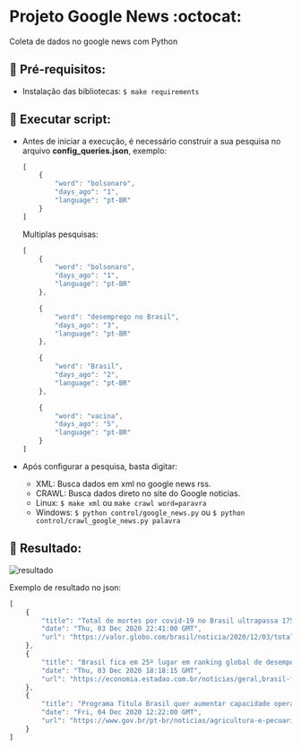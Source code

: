 # Projeto Google News :octocat:
Coleta de dados no google news com Python


## :pushpin: Pré-requisitos:

- Instalação das bibliotecas: ```$ make requirements```

## :rocket: Executar script:

- Antes de iniciar a execução, é necessário construir a sua pesquisa no arquivo **config_queries.json**, exemplo:
    ```javascript
    [
        {
            "word": "bolsonaro",
            "days_ago": "1",
            "language": "pt-BR"
        }
    ]
    ```

    Multiplas pesquisas:

    ```javascript
    [
        {
            "word": "bolsonaro",
            "days_ago": "1",
            "language": "pt-BR"
        },

        {
            "word": "desemprego no Brasil",
            "days_ago": "3",
            "language": "pt-BR"
        },

        {
            "word": "Brasil",
            "days_ago": "2",
            "language": "pt-BR"
        },

        {
            "word": "vacina",
            "days_ago": "5",
            "language": "pt-BR"
        }
    ]
    ```

- Após configurar a pesquisa, basta digitar:
  - XML: Busca dados em xml no google news rss.
  - CRAWL: Busca dados direto no site do Google noticias.
  - Linux: ```$ make xml``` ou ```make crawl word=paravra```
  - Windows: ```$ python control/google_news.py``` ou ```$ python control/crawl_google_news.py palavra```


## :minidisc: Resultado:

![resultado](https://user-images.githubusercontent.com/17969551/101181933-3b858880-362c-11eb-919f-a185fec9ead8.png)

Exemplo de resultado no json:

```javascript
[
    {
        "title": "Total de mortes por covid-19 no Brasil ultrapassa 175 mil - Valor Econômico",
        "date": "Thu, 03 Dec 2020 22:41:00 GMT",
        "url": "https://valor.globo.com/brasil/noticia/2020/12/03/total-de-mortes-por-covid-19-no-brasil-ultrapassa-175-mil.ghtml"
    },
    {
        "title": "Brasil fica em 25º lugar em ranking global de desempenho do PIB com 51 países - Economia & Negócios Estadão",
        "date": "Thu, 03 Dec 2020 18:18:15 GMT",
        "url": "https://economia.estadao.com.br/noticias/geral,brasil-fica-em-25-lugar-em-ranking-global-de-desempenho-do-pib-com-51-paises,70003538666"
    },
    {
        "title": "Programa Titula Brasil quer aumentar capacidade operacional para promover regularização fundiária - Portal Brasil",
        "date": "Fri, 04 Dec 2020 12:22:00 GMT",
        "url": "https://www.gov.br/pt-br/noticias/agricultura-e-pecuaria/2020/12/programa-titula-brasil-quer-aumentar-a-capacidade-operacional-para-promover-regularizacao-fundiaria"
    }
]
```
